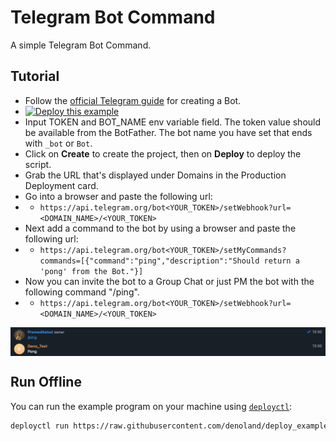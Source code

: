 # Telegram Bot Command

A simple Telegram Bot Command.

## Tutorial
* Follow the [official Telegram guide](https://core.telegram.org/bots#3-how-do-i-create-a-bot) for creating a Bot.
* [![Deploy this example](https://deno.com/deno-deploy-button.svg)](https://dash.deno.com/new?url=https://raw.githubusercontent.com/denoland/deploy_examples/main/telegram/mod.ts&env=TOKEN,BOT_NAME)
* Input TOKEN and BOT_NAME env variable field. The token value should be available from the BotFather. The bot name you have set that ends with `_bot` or `Bot`.
* Click on **Create** to create the project, then on **Deploy** to deploy the script.
* Grab the URL that's displayed under Domains in the Production Deployment card.
* Go into a browser and paste the following url:
* * `https://api.telegram.org/bot<YOUR_TOKEN>/setWebhook?url=<DOMAIN_NAME>/<YOUR_TOKEN>`
* Next add a command to the bot by using a browser and paste the following url:
* * `https://api.telegram.org/bot<YOUR_TOKEN>/setMyCommands?commands=[{"command":"ping","description":"Should return a 'pong' from the Bot."}]`
* Now you can invite the bot to a Group Chat or just PM the bot with the following command "/ping".
* * `https://api.telegram.org/bot<YOUR_TOKEN>/setWebhook?url=<DOMAIN_NAME>/<YOUR_TOKEN>`

<img align="center" src="demo.png" alt="demo of Telegram Bot Command" />

## Run Offline

You can run the example program on your machine using
[`deployctl`](https://github.com/denoland/deployctl):

```sh
deployctl run https://raw.githubusercontent.com/denoland/deploy_examples/main/telegram/mod.ts
```
